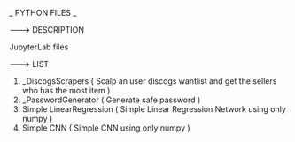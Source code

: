 _ PYTHON FILES _

---> DESCRIPTION 

JupyterLab files

---> LIST 

1. _DiscogsScrapers ( Scalp an user discogs wantlist and get the sellers who has the most item )
2. _PasswordGenerator ( Generate safe password )
3. Simple LinearRegression ( Simple Linear Regression Network using only numpy )
4. Simple CNN ( Simple CNN using only numpy ) 

